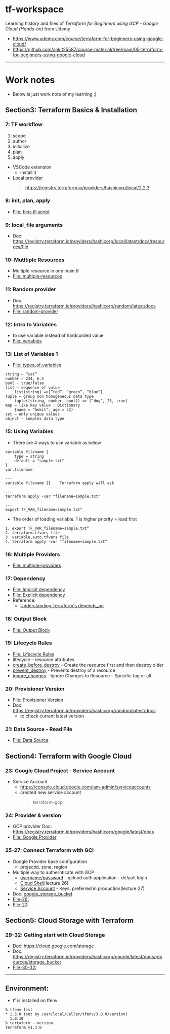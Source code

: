 # tf-workspace

Learning history and files of *Terraform for Beginners using GCP - Google Cloud (Hands-on)* from Udemy
- https://www.udemy.com/course/terraform-for-beginners-using-google-cloud/
- https://github.com/ankit25587/course-material/tree/main/05-terraform-for-beginners-using-google-cloud

---

# Work notes
- Below is just work note of my learning ;)

## Section3: Terraform Basics & Installation
### 7: TF workflow
1. scope
2. author
3. initialize
4. plan
5. apply

- VSCode extension
    - install it
- Local provider
    > https://registry.terraform.io/providers/hashicorp/local/2.2.3

### 8: init, plan, apply
- [File: first-tf-script](./Basics/first-tf-script)

### 9: local_file arguments
- Doc: https://registry.terraform.io/providers/hashicorp/local/latest/docs/resources/file

### 10: Mutltiple Resources
- Multiple resource in one main.tf
- [File: multiple-resources](./Basics/multiple-resources)

### 11: Random provider
- Doc: https://registry.terraform.io/providers/hashicorp/random/latest/docs
- [File: random-provider](./Basics/random-provider)

### 12: Intro to Variables
- to use variable instead of hardcorded value
- [File: variables](./Basics/variables)

### 13: List of Variables 1
- [File: types_of_variables](./Basics/types_of_variables)
```
string – “cat”
number – 234, 6.5
bool - true/false
list – sequence of value
    list(string) =>[“red”, “green”, “blue”]
Tuple – group non homogeneous data type
    tuple([string, number, bool]) => [“dog”, 23, true]
map – like key value : Dictionary
    {name = “Ankit", age = 32}
set – only unique values
object – complex data type
```

### 15: Using Variables
- There are 4 ways to use variable as below
```
variable filename {
    type = string
    default = "sample.txt"
}
var.filename

---
variable filename {}    Terraform apply will ask

---
terraform apply -var "filename=sample.txt"

---
export TF_VAR_filename=sample.txt"
```
- The order of loading variable. 1 is higher priority = load first
```
1. export TF_VAR_filename=sample.txt“
2. terraform.tfvars file
3. variable.auto.tfvars file
4. terraform apply -var "filename=sample.txt”
```

### 16: Multiple Providers
- [File: multiple-providers](./Basics/multiple-providers)

### 17: Dependency
- [File: Implicit dependency](./Basics/dependency-implicit/)
- [File: Explicit dependency](./Basics/dependency-explicit/)
- Reference:
    - [Understanding Terraform's depends_on](https://technotrampoline.com/articles/how-does-terraform-depends-on-work/)

### 18: Output Block
- [File: Output Block](./Basics/output-block/)

### 19: Lifecycle Rules
- [File: Lifecycle Rules](./Basics/lifecycle/)
- lifecycle – resource attributes
- <u>create_before_destroy</u> - Create the resource first and then destroy older
- <u>prevent_destroy</u> - Prevents destroy of a resource
- <u>ignore_changes</u> - Ignore Changes to Resource – Specific tag or all

### 20: Provisioner Version
- [File: Provisioner Version](./Basics/provider_version/)
- Doc: https://registry.terraform.io/providers/hashicorp/random/latest/docs
    - to check current latest version

### 21: Data Source - Read File
- [File: Data Source](./Basics/data_source/)
## Section4: Terraform with Google Cloud

### 23: Google Cloud Project - Service Account
- Service Account
    - https://console.cloud.google.com/iam-admin/serviceaccounts
    - created new service account
        > terraform-gcp

### 24: Provider & version
- GCP provider Doc: https://registry.terraform.io/providers/hashicorp/google/latest/docs
- [File: Google Provider](./GCP/get-started-with-gcp/)

### 25-27: Connect Terraform with GCI
- Google Provider base configuration
    - projectid, zone, region
- Multiple way to authernticate with GCP
    - <u>username/password</u> - gcloud auth application - default login
    - <u>Cloud Shell</u>(lecture 26)
    - <u>Service Account</u> - Keys: preferred in production(lecture 27)
- Doc: [google_storage_bucket](https://registry.terraform.io/providers/hashicorp/google/latest/docs/resources/storage_bucket)
- [File-26:](./GCP/get-started-with-gcp/)
- [File-27:](./GCP/get-started-with-gcp-auth-service-account/)

## Section5: Cloud Storage with Terraform

### 29-32: Getting start with Cloud Storage
- Doc: https://cloud.google.com/storage
- Doc: https://registry.terraform.io/providers/hashicorp/google/latest/docs/resources/storage_bucket
- [File-30-32:](./GCP/GCS/)



---

## Environment:
- tf is installed on tfenv 
```
% tfenv list
* 1.3.0 (set by /usr/local/Cellar/tfenv/3.0.0/version)
  1.0.10
% terraform --version
Terraform v1.3.0
```